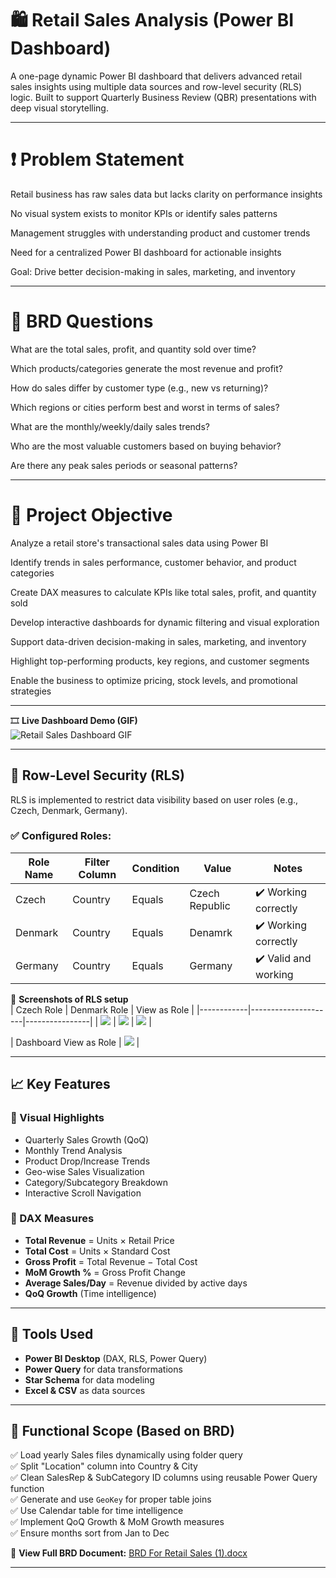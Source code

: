 # 🛍️ Retail Sales Analysis (Power BI Dashboard)

A one-page dynamic Power BI dashboard that delivers advanced retail sales insights using multiple data sources and row-level security (RLS) logic. Built to support Quarterly Business Review (QBR) presentations with deep visual storytelling.

---
# ❗ Problem Statement 
   Retail business has raw sales data but lacks clarity on performance insights

   No visual system exists to monitor KPIs or identify sales patterns

   Management struggles with understanding product and customer trends

   Need for a centralized Power BI dashboard for actionable insights

   
   Goal: Drive better decision-making in sales, marketing, and inventory
   
---
# 🧠 BRD Questions 
What are the total sales, profit, and quantity sold over time?

Which products/categories generate the most revenue and profit?

How do sales differ by customer type (e.g., new vs returning)?

Which regions or cities perform best and worst in terms of sales?

What are the monthly/weekly/daily sales trends?

Who are the most valuable customers based on buying behavior?

Are there any peak sales periods or seasonal patterns?

---
# 🧾 Project Objective

Analyze a retail store's transactional sales data using Power BI

Identify trends in sales performance, customer behavior, and product categories

Create DAX measures to calculate KPIs like total sales, profit, and quantity sold

Develop interactive dashboards for dynamic filtering and visual exploration

Support data-driven decision-making in sales, marketing, and inventory

Highlight top-performing products, key regions, and customer segments

Enable the business to optimize pricing, stock levels, and promotional strategies

---
🎞️ **Live Dashboard Demo (GIF)**  
![Retail Sales Dashboard GIF](images/dashboard.gif)

---

## 🔐 Row-Level Security (RLS)

RLS is implemented to restrict data visibility based on user roles (e.g., Czech, Denmark, Germany).

### ✅ Configured Roles:

| Role Name     | Filter Column | Condition | Value           | Notes                            |
|---------------|----------------|-----------|------------------|----------------------------------|
| Czech         | Country        | Equals    | Czech Republic   | ✔️ Working correctly              |
| Denmark       | Country        | Equals    | Denamrk     | ✔️ Working correctly              |
| Germany       | Country        | Equals    | Germany          | ✔️ Valid and working              |

📸 **Screenshots of RLS setup**  
| Czech Role | Denmark Role  | View as Role | 
|------------|---------------------|----------------|
| ![](images/Rls1.png) | ![](images/Rls2.png) | ![](images/Rls3.png) |

| Dashboard View as Role |
![](images/Denmarkview.png) |

---

## 📈 Key Features

### 📌 Visual Highlights

- Quarterly Sales Growth (QoQ)
- Monthly Trend Analysis
- Product Drop/Increase Trends
- Geo-wise Sales Visualization
- Category/Subcategory Breakdown
- Interactive Scroll Navigation

### 🧮 DAX Measures

- **Total Revenue** = Units × Retail Price  
- **Total Cost** = Units × Standard Cost  
- **Gross Profit** = Total Revenue − Total Cost  
- **MoM Growth %** = Gross Profit Change  
- **Average Sales/Day** = Revenue divided by active days  
- **QoQ Growth** (Time intelligence)

---

## 🧰 Tools Used

- **Power BI Desktop** (DAX, RLS, Power Query)
- **Power Query** for data transformations
- **Star Schema** for data modeling
- **Excel & CSV** as data sources

---

## 📝 Functional Scope (Based on BRD)

✅ Load yearly Sales files dynamically using folder query  
✅ Split "Location" column into Country & City  
✅ Clean SalesRep & SubCategory ID columns using reusable Power Query function  
✅ Generate and use `GeoKey` for proper table joins  
✅ Use Calendar table for time intelligence  
✅ Implement QoQ Growth & MoM Growth measures  
✅ Ensure months sort from Jan to Dec  

📄 **View Full BRD Document:** [BRD For Retail Sales (1).docx](./BRD%20For%20Retail%20Sales%20(1).docx)

---


